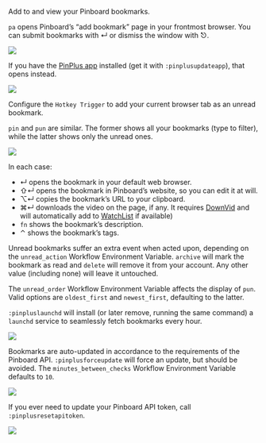 Add to and view your Pinboard bookmarks.

`pa` opens Pinboard’s “add bookmark” page in your frontmost browser. You can submit bookmarks with ↵ or dismiss the window with ⎋.

![](https://i.imgur.com/g6wAO6U.png)

If you have the [PinPlus app](https://github.com/vitorgalvao/pinplus) installed (get it with `:pinplusupdateapp`), that opens instead.

![](https://i.imgur.com/0SVjnKs.png)

Configure the `Hotkey Trigger` to add your current browser tab as an unread bookmark.

`pin` and `pun` are similar. The former shows all your bookmarks (type to filter), while the latter shows only the unread ones.

![](https://i.imgur.com/hrxtJ54.png)

In each case:

+ ↵ opens the bookmark in your default web browser.
+ ⇧↵ opens the bookmark in Pinboard’s website, so you can edit it at will.
+ ⌥↵ copies the bookmark’s URL to your clipboard.
+ ⌘↵ downloads the video on the page, if any. It requires [DownVid](https://github.com/vitorgalvao/alfred-workflows/tree/master/DownVid) and will automatically add to [WatchList](https://github.com/vitorgalvao/alfred-workflows/tree/master/WatchList) if available)
+ `fn` shows the bookmark’s description.
+ ⌃ shows the bookmark’s tags.

Unread bookmarks suffer an extra event when acted upon, depending on the `unread_action` Workflow Environment Variable. `archive` will mark the bookmark as read and `delete` will remove it from your account. Any other value (including none) will leave it untouched.

The `unread_order` Workflow Environment Variable affects the display of `pun`. Valid options are `oldest_first` and `newest_first`, defaulting to the latter.

`:pinpluslaunchd` will install (or later remove, running the same command) a `launchd` service to seamlessly fetch bookmarks every hour.

![](https://i.imgur.com/onOFCVY.png)

Bookmarks are auto-updated in accordance to the requirements of the Pinboard API. `:pinplusforceupdate` will force an update, but should be avoided. The `minutes_between_checks` Workflow Environment Variable defaults to `10`.

![](https://i.imgur.com/Lr0iNij.png)

If you ever need to update your Pinboard API token, call `:pinplusresetapitoken`.

![](https://i.imgur.com/XOHDq0q.png)
